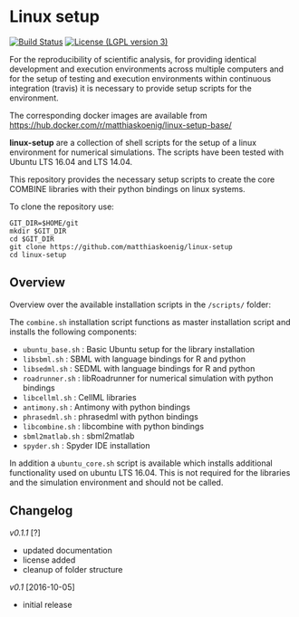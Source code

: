 # Linux setup
[![Build Status](https://travis-ci.org/matthiaskoenig/linux-setup.svg?branch=master)](https://travis-ci.org/matthiaskoenig/linux-setup)
[![License (LGPL version 3)](https://img.shields.io/badge/license-LGPLv3.0-blue.svg?style=flat-square)](http://opensource.org/licenses/LGPL-3.0)

For the reproducibility of scientific analysis, for providing identical 
development and execution environments across multiple computers and 
for the setup of testing and execution environments within continuous 
integration (travis) it is necessary to provide setup scripts for 
the environment.

The corresponding docker images are available from
https://hub.docker.com/r/matthiaskoenig/linux-setup-base/


**linux-setup** are a collection of shell scripts for the setup of 
a linux environment for numerical simulations. The scripts have been
tested with Ubuntu LTS 16.04 and LTS 14.04. 

This repository provides the necessary setup scripts to create the 
core COMBINE libraries with their python bindings on linux systems.

To clone the repository use:
```
GIT_DIR=$HOME/git
mkdir $GIT_DIR
cd $GIT_DIR
git clone https://github.com/matthiaskoenig/linux-setup
cd linux-setup
```

## Overview
Overview over the available installation scripts in the `/scripts/` folder:

The `combine.sh` installation script functions as master installation script and
installs the following components:

* `ubuntu_base.sh` : Basic Ubuntu setup for the library installation
* `libsbml.sh` : SBML with language bindings for R and python
* `libsedml.sh` : SEDML with language bindings for R and python
* `roadrunner.sh` : libRoadrunner for numerical simulation with python bindings
* `libcellml.sh` : CellML libraries
* `antimony.sh` : Antimony with python bindings
* `phrasedml.sh` : phrasedml with python bindings
* `libcombine.sh` : libcombine with python bindings
* `sbml2matlab.sh` : sbml2matlab  
* `spyder.sh` : Spyder IDE installation

In addition a `ubuntu_core.sh` script is available which installs additional 
functionality used on ubuntu LTS 16.04. This is not required for 
the libraries and the simulation environment and should not be called.

## Changelog
*v0.1.1* [?]
- updated documentation
- license added
- cleanup of folder structure

*v0.1* [2016-10-05]
- initial release
